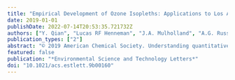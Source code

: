 ```yaml
---
title: "Empirical Development of Ozone Isopleths: Applications to Los Angeles"
date: 2019-01-01
publishDate: 2022-07-14T20:53:35.721732Z
authors: ["Y. Qian", "Lucas RF Henneman", "J.A. Mulholland", "A.G. Russell"]
publication_types: ["2"]
abstract: "© 2019 American Chemical Society. Understanding quantitative relationships between ambient ozone concentrations and precursor emissions is important to policymakers and stakeholders. Such relationships are often captured as ozone isopleth diagrams developed using air quality models. Model-based approaches have limitations, including errors stemming from uncertainties in inputs and modeled processes, and can be computationally burdensome. We develop and apply an empirical method based on ozone design values calculated in the South Coast Air Basin, California, for 1975-2016 to construct ozone isopleths. The study domain is the area with the highest ozone levels in the United States that has experienced high levels of emissions control. Quadratic and log-quadratic models were constructed, and both capture the actual observations very well (R2 ∼0.98) and re-create the general characteristics of traditional air quality model-generated isopleths. The empirical approach benefits from being based on observations that are highly accurate (but have a low spatial coverage). Analysis shows that uncertainties are textless30% near likely future control levels. Furthermore, the method shows that the nitrogen oxide (NOx)-volatile organic compound (VOC)-ozone system in the 1970s was in the region where VOC controls were most effective and then more recently moved to the region where both VOC and NOx controls are effective."
featured: false
publication: "*Environmental Science and Technology Letters*"
doi: "10.1021/acs.estlett.9b00160"
---
```


